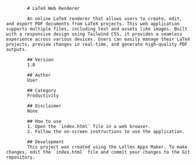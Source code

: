 
            # LaTeX Web Renderer

            An online LaTeX renderer that allows users to create, edit, and export PDF documents from LaTeX projects. This web application supports multiple files, including text and assets like images. Built with a responsive design using Tailwind CSS, it provides a seamless experience across various devices. Users can easily manage their LaTeX projects, preview changes in real-time, and generate high-quality PDF outputs.

            ## Version
            1.0

            ## Author
            User

            ## Category
            Productivity

            ## Disclaimer
            None

            ## How to use
            1. Open the `index.html` file in a web browser.
            2. Follow the on-screen instructions to use the application.

            ## Development
            This project was created using the Lollms Apps Maker. To make changes, edit the `index.html` file and commit your changes to the Git repository.
            